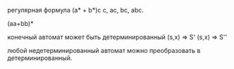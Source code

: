 регулярная формула (a* + b*)c
c, ac, bc, abc. 

(aa+bb)*

конечный автомат может быть детерминированный
(s,x) => S'
(s,x) => S''

любой недетерминированный автомат можно преобразовать в детерминированный.
